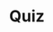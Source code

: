 ---
title: "Quiz"
passing_percentage: 70
layout: "test"
type: "test"
questions:
  - id: "q1"
    text: "What are the two main types of fault injection supported by Istio?"
    type: "single-answer"
    marks: 2
    options:
      - id: "a"
        text: "HTTP delay and HTTP abort"
        is_correct: true
      - id: "b"
        text: "Network partition and service unavailable"
      - id: "c"
        text: "Connection timeout and DNS failure"
      - id: "d"
        text: "CPU throttling and memory exhaustion"
  - id: "q2"
    text: "Which VirtualService configuration fields are used for fault injection?"
    type: "multiple-answers"
    marks: 2
    options:
      - id: "a"
        text: "fault.delay for HTTP delays"
        is_correct: true
      - id: "b"
        text: "fault.abort for HTTP aborts"
        is_correct: true
      - id: "c"
        text: "match conditions for specific users or headers"
        is_correct: true
  - id: "q3"
    text: "What type of failure is simulated when the reviews service is delayed by fault injection?" 
    type: "short_answer" 
    marks: 2
    correct_answer: "Timeout" 
---